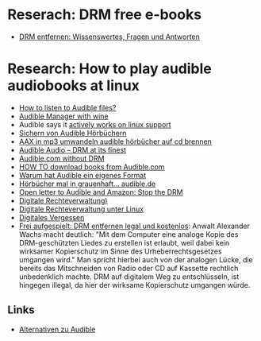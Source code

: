 # Reserach: DRM free e-books

* [DRM entfernen: Wissenswertes, Fragen und Antworten](http://allesebook.de/ebooks/drm-entfernen-wissenswertes-fragen-und-antworten-35488)

# Research: How to play audible audiobooks at linux

* [How to listen to Audible files?](http://askubuntu.com/questions/16918/how-to-listen-to-audible-files)
* [Audible Manager with wine](https://appdb.winehq.org/objectManager.php?sClass=version&iId=7988)
* Audible says it [actively works on linux support](http://audible.custhelp.com/app/answers/detail/a_id/3899)
* [Sichern von Audible Hörbüchern](https://tblankertz.wordpress.com/2013/07/18/sichern-von-audible-hrbcher-auf-cd)
* [AAX in mp3 umwandeln audible hörbücher auf cd brennen](http://www.giga.de/unternehmen/audible/tipps/aax-in-mp3-umwandeln-audible-hoerbuecher-auf-cd-brennen)
* [Audible Audio – DRM at its finest](https://taach.wordpress.com/2014/02/24/audible-audio-drm-at-its-finest)
* [Audible.com without DRM](http://swankandswill.blogspot.ch/2010/07/audiblecom-without-drm.html)
* [HOW TO download books from Audible.com](http://ubuntuforums.org/archive/index.php/t-933707.html)
* [Warum hat Audible ein eigenes Format](http://www.hoerbuecher-blog.de/warum-hat-audible-ein-eigenes-format)
* [Hörbücher mal in grauenhaft... audible.de](http://www.rince.de/index.php?url=archives/530-Hoerbuecher-mal-in-grauenhaft...-audible.de.html)
* [Open letter to Audible and Amazon: Stop the DRM](http://www.zdnet.com/article/open-letter-to-audible-and-amazon-stop-the-drm)
* [Digitale Rechteverwaltung)](https://de.wikipedia.org/wiki/Digitale_Rechteverwaltung)
* [Digitale Rechteverwaltung unter Linux](https://de.wikipedia.org/wiki/Linux#Digitale_Rechteverwaltung)
* [Digitales Vergessen](https://de.wikipedia.org/wiki/Digitales_Vergessen)
* [Frei aufgespielt: DRM entfernen legal und kostenlos](http://www.netzwelt.de/news/72511-frei-aufgespielt-drm-entfernen-legal-kostenlos.html): Anwalt Alexander Wachs macht deutlich: "Mit dem Computer eine analoge Kopie des DRM-geschützten Liedes zu erstellen ist erlaubt, weil dabei kein wirksamer Kopierschutz im Sinne des Urheberrechtsgesetzes umgangen wird." Man spricht hierbei auch von der analogen Lücke, die bereits das Mitschneiden von Radio oder CD auf Kassette rechtlich unbedenklich machte. DRM auf digitalem Weg zu entschlüsseln, ist hingegen illegal, da hier der wirksame Kopierschutz umgangen würde.

## Links

* [Alternativen zu Audible](http://www.lesen.net/kostenlose-hoerbuecher-hoerspiele)
